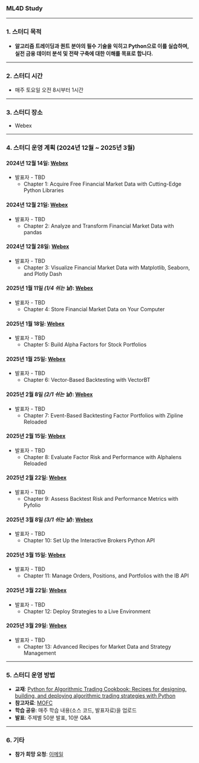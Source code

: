 ### ML4D Study

---

### **1. 스터디 목적**
- **알고리즘 트레이딩과 퀀트 분야의 필수 기술을 익히고 Python으로 이를 실습하며, 실전 금융 데이터 분석 및 전략 구축에 대한 이해를 목표로 합니다.**

---

### **2. 스터디 시간**
- 매주 토요일 오전 8시부터 1시간

---

### **3. 스터디 장소**
- Webex

---

### **4. 스터디 운영 계획 (2024년 12월 ~ 2025년 3월)**

#### **2024년 12월 14일**: [Webex]()
- 발표자 - TBD  
  - Chapter 1: Acquire Free Financial Market Data with Cutting-Edge Python Libraries  

#### **2024년 12월 21일**: [Webex]()
- 발표자 - TBD  
  - Chapter 2: Analyze and Transform Financial Market Data with pandas  

#### **2024년 12월 28일**: [Webex]()
- 발표자 - TBD  
  - Chapter 3: Visualize Financial Market Data with Matplotlib, Seaborn, and Plotly Dash  

#### **2025년 1월 11일** *(1/4 쉬는 날)*: [Webex]()
- 발표자 - TBD  
  - Chapter 4: Store Financial Market Data on Your Computer  

#### **2025년 1월 18일**: [Webex]()
- 발표자 - TBD  
  - Chapter 5: Build Alpha Factors for Stock Portfolios  

#### **2025년 1월 25일**: [Webex]()
- 발표자 - TBD  
  - Chapter 6: Vector-Based Backtesting with VectorBT  

#### **2025년 2월 8일** *(2/1 쉬는 날)*: [Webex]()
- 발표자 - TBD  
  - Chapter 7: Event-Based Backtesting Factor Portfolios with Zipline Reloaded  

#### **2025년 2월 15일**: [Webex]()
- 발표자 - TBD  
  - Chapter 8: Evaluate Factor Risk and Performance with Alphalens Reloaded  

#### **2025년 2월 22일**: [Webex]()
- 발표자 - TBD  
  - Chapter 9: Assess Backtest Risk and Performance Metrics with Pyfolio  

#### **2025년 3월 8일** *(3/1 쉬는 날)*: [Webex]()
- 발표자 - TBD  
  - Chapter 10: Set Up the Interactive Brokers Python API  

#### **2025년 3월 15일**: [Webex]()
- 발표자 - TBD  
  - Chapter 11: Manage Orders, Positions, and Portfolios with the IB API  

#### **2025년 3월 22일**: [Webex]()
- 발표자 - TBD  
  - Chapter 12: Deploy Strategies to a Live Environment  

#### **2025년 3월 29일**: [Webex]()
- 발표자 - TBD  
  - Chapter 13: Advanced Recipes for Market Data and Strategy Management  

---

### **5. 스터디 운영 방법**
- **교재**: [Python for Algorithmic Trading Cookbook: Recipes for designing, building, and deploying algorithmic trading strategies with Python](https://www.amazon.com/Python-Algorithmic-Trading-Cookbook-algorithmic/dp/1835084702)  
- **참고자료**: [MOFC](https://mofc.unic.ac.cy/m6-presentations/)  
- **학습 공유**: 매주 학습 내용(소스 코드, 발표자료)을 업로드  
- **발표**: 주제별 50분 발표, 10분 Q&A  

---

### **6. 기타**
- **참가 희망 요청**: [이메일](mailto:restful3@gmail.com)  